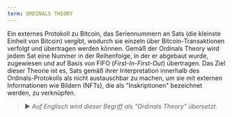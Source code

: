 ```yaml
---
term: ORDINALS THEORY
---
```


Ein externes Protokoll zu Bitcoin, das Seriennummern an Sats (die kleinste Einheit von Bitcoin) vergibt, wodurch sie einzeln über Bitcoin-Transaktionen verfolgt und übertragen werden können. Gemäß der Ordinals Theory wird jedem Sat eine Nummer in der Reihenfolge, in der er abgebaut wurde, zugewiesen und auf Basis von FIFO (*First-In-First-Out*) übertragen. Das Ziel dieser Theorie ist es, Sats gemäß ihrer Interpretation innerhalb des Ordinals-Protokolls als nicht austauschbar zu machen, um sie mit externen Informationen wie Bildern (NFTs), die als "Inskriptionen" bezeichnet werden, zu verknüpfen.

> ► *Auf Englisch wird dieser Begriff als "Ordinals Theory" übersetzt.*